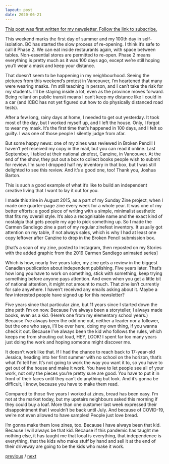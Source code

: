 ```yaml
---
layout: post
date: 2020-06-21
---
```


[This post was first written for my newsletter. Follow the link to subscribe.](https://jessdriscoll.substack.com/p/starting-from-zero-got-nothing-to)

This weekend marks the first day of summer and my 100th day in self-isolation. BC has started the slow process of re-opening. I think it’s safe to call it Phase 2. We can eat inside restaurants again, with space between tables. Non-essential stores are permitted to re-open. Phase 2 means everything is pretty much as it was 100 days ago, except we’re still hoping you’ll wear a mask and keep your distance. 

That doesn’t seem to be happening in my neighbourhood. Seeing the pictures from this weekend’s protest in Vancouver, I’m heartened that many were wearing masks. I’m still teaching in person, and I can’t take the risk for my students. I’ll be staying inside a lot, even as the province moves forward. Being reliant on public transit means I can’t keep my distance like I could in a car (and ICBC has not yet figured out how to do physically distanced road tests). 

After a few long, rainy days at home, I needed to get out yesterday. It took most of the day, but I worked myself up, and I left the house. Only, I forgot to wear my mask. It’s the first time that’s happened in 100 days, and I felt so guilty. I was one of those people I silently judge from afar.

But some happy news: one of my zines was reviewed in Broken Pencil! I haven’t yet received my copy in the mail, but you can read it online. Last September, I tabled at their national zinefest, Canzine, in Vancouver. At the end of the show, they put out a box to collect books people wish to submit for review. I’m sure I dropped half my inventory in that box, but I was still delighted to see this review. And it’s a good one, too! Thank you, Joshua Barton.

This is such a good example of what it’s like to build an independent creative living that I want to lay it out for you.

I made this zine in August 2015, as a part of my Sunday Zine project, when I made one quarter-page zine every week for a whole year. It was one of my better efforts: a good piece of writing with a simple, minimalist aesthetic that fits my overall style. It’s also a recognisable name and the exact kind of nostalgia that gets people my age to pick something up. So I made the Carmen Sandiego zine a part of my regular zinefest inventory. It usually got attention on my table, if not always sales, which is why I had at least one copy leftover after Canzine to drop in the Broken Pencil submission box. 

[that’s a scan of my zine, posted to Instagram, then reposted on my Stories with the added graphic from the 2019 Carmen Sandiego animated series]

Which is how, nearly five years later, my zine gets a review in the biggest Canadian publication about independent publishing. Five years later. That’s how long you have to work on something, stick with something, keep trying something before anyone pays attention. And even when you get a little bit of national attention, it might not amount to much. That zine isn’t currently for sale anywhere. I haven’t received any emails asking about it. Maybe a few interested people have signed up for this newsletter? 

Five years since that particular zine, but 11 years since I started down the zine path I’m on now. Because I’ve always been a storyteller, I always made books, even as a kid. (Here’s one from my elementary school years.) Because I’ve always been the odd one out, neither a leader nor a follower, but the one who says, I’ll be over here, doing my own thing, if you wanna check it out. Because I’ve always been the kid who follows the rules, which keeps me from shouting out loud, HEY, LOOK! I spent far too many years just doing the work and hoping someone might discover me. 

It doesn’t work like that. If I had the chance to reach back to 17-year-old Jessica, heading into her first summer with no school on the horizon, that’s what I’d tell her. It’s not going to work the way you want it to, so you have to get out of the house and make it work. You have to let people see all of your work, not only the pieces you’re pretty sure are good. You have to put it in front of their faces until they can’t do anything but look. And it’s gonna be difficult, I know, because you have to make them read.

Compared to those five years I worked at zines, bread has been easy. I’m not at the market today, but my upstairs neighbours asked this morning if they could buy a loaf. More than one customer last week expressed their disappointment that I wouldn’t be back until July. And because of COVID-19, we’re not even allowed to have samples! People just love bread. 

I’m gonna make them love zines, too. Because I have always been that kid. Because I will always be that kid. Because if this pandemic has taught me nothing else, it has taught me that local is everything, that independence is everything, that the kids who make stuff by hand and sell it at the end of their driveway are going to be the kids who make it work.

<a href="{{page.previous.url}}">previous</a> / <a href="{{page.next.url}}">next</a>
